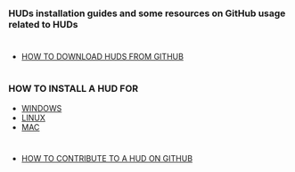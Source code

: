 ### HUDs installation guides and some resources on GitHub usage related to HUDs
#

- [HOW TO DOWNLOAD HUDS FROM GITHUB](downloads/github_download.md)

#

### HOW TO INSTALL A HUD FOR

- [WINDOWS](installation/windows_install.md) 
- [LINUX](installation/linux_install.md)
- [MAC](installation/mac_install.md)

#

- [HOW TO CONTRIBUTE TO A HUD ON GITHUB](contributing/github_contributing.md)

